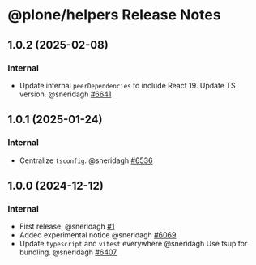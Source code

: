 # @plone/helpers Release Notes

<!-- Do *NOT* add new change log entries to this file.
     You should create a file in the news directory instead.
     For helpful instructions, please see:
     https://6.docs.plone.org/contributing/index.html#contributing-change-log-label
-->

<!-- towncrier release notes start -->

## 1.0.2 (2025-02-08)

### Internal

- Update internal `peerDependencies` to include React 19.
  Update TS version. @sneridagh [#6641](https://github.com/plone/volto/issues/6641)

## 1.0.1 (2025-01-24)

### Internal

- Centralize `tsconfig`. @sneridagh [#6536](https://github.com/plone/volto/issues/6536)

## 1.0.0 (2024-12-12)

### Internal

- First release. @sneridagh [#1](https://github.com/plone/volto/issues/1)
- Added experimental notice @sneridagh [#6069](https://github.com/plone/volto/issues/6069)
- Update `typescript` and `vitest` everywhere @sneridagh
  Use tsup for bundling. @sneridagh [#6407](https://github.com/plone/volto/issues/6407)
